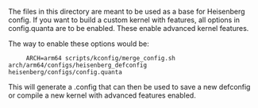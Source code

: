The files in this directory are meant to be used as a base for Heisenberg config. If you want to build a custom kernel with features, all options in config.quanta are to be enabled.
These enable advanced kernel features.

The way to enable these options would be:
```
     ARCH=arm64 scripts/kconfig/merge_config.sh arch/arm64/configs/heisenberg_defconfig heisenberg/configs/config.quanta
```
This will generate a .config that can then be used to save a new defconfig or
compile a new kernel with advanced features enabled.

